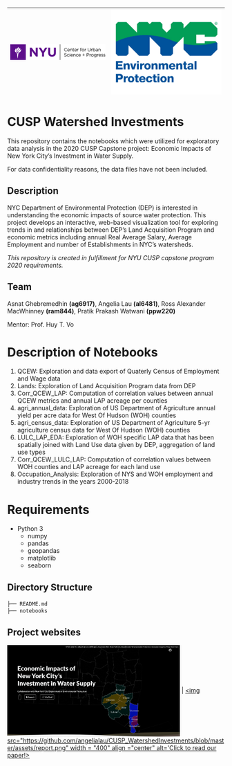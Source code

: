 |<img src="https://github.com/angelialau/CUSP_WatershedInvestments/blob/master/assets/nyu-cusp-logo.png" width="300" margin-right="300"> | <img src="https://github.com/angelialau/CUSP_WatershedInvestments/blob/master/assets/159406043185310510.png" width="350">|
| ------------- | ------------- |

# CUSP Watershed Investments
This repository contains the notebooks which were utilized for exploratory data analysis in the 2020 CUSP Capstone project: Economic Impacts of New York City’s Investment in Water Supply.

For data confidentiality reasons, the data files have not been included.

## Description
NYC Department of Environmental Protection (DEP) is interested in understanding the economic impacts of source water protection. This project develops an interactive, web-based visualization tool for exploring trends in and relationships between DEP’s Land Acquisition Program and economic metrics including annual Real Average Salary, Average Employment and number of Establishments in NYC’s watersheds.

<em>This repository is created in fulfillment for NYU CUSP capstone program 2020 requirements. </em>

## Team
Asnat Ghebremedhin <strong>(ag6917)</strong>, Angelia Lau <strong>(al6481)</strong>, Ross Alexander MacWhinney <strong>(ram844)</strong>, Pratik Prakash Watwani <strong>(ppw220)</strong>

Mentor: Prof. Huy T. Vo

# Description of Notebooks
1. QCEW: Exploration and data export of Quaterly Census of Employment and Wage data
1. Lands: Exploration of  Land Acquisition Program data from DEP
1. Corr_QCEW_LAP: Computation of correlation values between annual QCEW metrics and annual LAP acreage per counties
1. agri_annual_data: Exploration of US Department of Agriculture annual yield per acre data for West Of Hudson (WOH) counties
1. agri_census_data: Exploration of US Department of Agriculture 5-yr agriculture census data for West Of Hudson (WOH) counties
1. LULC_LAP_EDA: Exploration of WOH specific LAP data that has been spatially joined with Land Use data given by DEP, aggregation of land use types
1. Corr_QCEW_LULC_LAP: Computation of correlation values between WOH counties and LAP acreage for each land use
1. Occupation_Analysis: Exploration of NYS and WOH employment and industry trends in the years 2000-2018

# Requirements
* Python 3
  * numpy
  * pandas
  * geopandas
  * matplotlib
  * seaborn

## Directory Structure

    ├── README.md
    ├── notebooks
        
## Project websites

[<img src="https://github.com/angelialau/CUSP_WatershedInvestments/blob/master/assets/website-homescreen.png" width = "400" align ="center" alt='Click to visit project website'>](https://pratikwatwani.github.io/cuspcapstone/) | 
[<img src="https://github.com/angelialau/CUSP_WatershedInvestments/blob/master/assets/report.png" width = "400" align ="center" alt='Click to read our paper!>](https://app.gitbook.com/@pratik-watwani/s/economic-impacts-of-new-york-city-s-investment-in-/)


